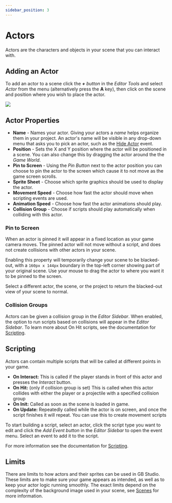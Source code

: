 ```yaml
---
sidebar_position: 3
---
```


# Actors

Actors are the characters and objects in your scene that you can interact with.

## Adding an Actor
To add an actor to a scene click the _**+** button_ in the _Editor Tools_ and select _Actor_ from the menu (alternatively press the **A** key), then click on the scene and position where you wish to place the actor.

<img src="/img/screenshots/add-actor.gif" style={{width:300}} />

## Actor Properties
- **Name** - Names your actor. Giving your actors a *name* helps organize them in your project. An actor's name will be visible in any drop-down menu that asks you to pick an actor, such as the [Hide Actor](/docs/scripting/script-glossary/actor#hide-actor) event.
- **Position** - Sets the X and Y position where the actor will be positioned in a scene. You can also change this by dragging the actor around the the _Game World_.
- **Pin to Screen** - Using the _Pin Button_ next to the actor position you can choose to pin the actor to the screen which cause it to not move as the game screen scrolls.
- **Sprite Sheet** - Choose which sprite graphics should be used to display the actor.
- **Movement Speed** - Choose how fast the actor should move when scripting events are used.
- **Animation Speed** - Choose how fast the actor animations should play.
- **Collision Group** - Choose if scripts should play automatically when colliding with this actor.

### Pin to Screen
When an actor is pinned it will appear in a fixed location as your game camera moves. The pinned actor will not move without a script, and does not create collisions with other actors in your scene.

Enabling this property will temporarily change your scene to be blacked-out, with a ``160px x 144px`` boundary in the top-left corner showing part of your original scene. Use your mouse to drag the actor to where you want it to be pinned to the screen.

Select a different actor, the scene, or the project to return the blacked-out view of your scene to normal.

### Collision Groups
Actors can be given a collision group in the _Editor Sidebar_. When enabled, the option to run scripts based on collisions will appear in the _Editor Sidebar_. To learn more about On Hit scripts, see the documentation for [Scripting](/docs/scripting).

## Scripting
Actors can contain multiple scripts that will be called at different points in your game.

- **On Interact:** This is called if the player stands in front of this actor and presses the _Interact_ button.
- **On Hit:** (only if collision group is set) This is called when this actor collides with either the player or a projectile with a specified collision group
- **On Init:** Called as soon as the scene is loaded in game.
- **On Update:** Repeatedly called while the actor is on screen, and once the script finishes it will repeat. You can use this to create movement scripts

To start building a script, select an actor, click the script type you want to edit and click the _Add Event button_ in the _Editor Sidebar_ to open the event menu. Select an event to add it to the script.

For more information see the documentation for [Scripting](/docs/scripting).

## Limits
There are limits to how actors and their sprites can be used in GB Studio. These limits are to make sure your game appears as intended, as well as to keep your actor logic running smoothly. The exact limits depend on the complexity of the background image used in your scene, see [Scenes](/docs/project-editor/scenes/#actor-limits) for more information.
